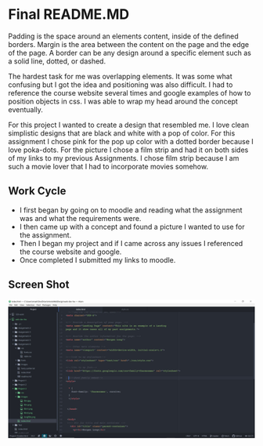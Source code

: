 # Final README.MD

Padding is the space around an elements content, inside of the defined borders. Margin is the area between the content on the page and the edge of the page. A border can be any design around a specific element such as a solid line, dotted, or dashed.

The hardest task for me was overlapping elements. It was some what confusing but I got the idea and positioning was also difficult. I had to reference the course website several times and google examples of how to position objects in css. I was able to wrap my head around the concept eventually.

For this project I wanted to create a design that resembled me. I love clean simplistic designs that are black and white with a pop of color. For this assignment I chose pink for the pop up color with a dotted border because I love poka-dots. For the picture I chose a film strip and had it on both sides of my links to my previous Assignments. I chose film strip because I am such a movie lover that I had to incorporate movies somehow.

## Work Cycle
- I first began by going on to moodle and reading what the assignment was and what the requirements were.
- I then came up with a concept and found a picture I wanted to use for the assignment.
- Then I began my project and if I came across any issues I referenced the course website and google.
- Once completed I submitted my links to moodle.

## Screen Shot
![Picture of screenshot](./Images/screenshot.JPG) 
